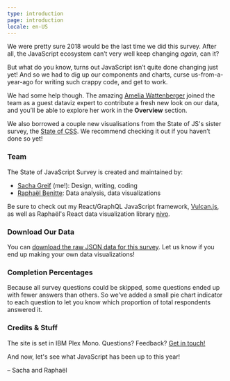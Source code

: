 ```yaml
---
type: introduction
page: introduction
locale: en-US
---
```


<span class="first-letter">W</span>e were pretty sure 2018 would be the last time we did this survey. After all, the JavaScript ecosystem can’t very well keep changing *again*, can it?

But what do you know, turns out JavaScript isn’t quite done changing just yet! And so we had to dig up our components and charts, curse us-from-a-year-ago for writing such crappy code, and get to work. 

We had some help though. The amazing [Amelia Wattenberger](http://wattenberger.com/) joined the team as a guest dataviz expert to contribute a fresh new look on our data, and you’ll be able to explore her work in the **Overview** section.

We also borrowed a couple new visualisations from the State of JS's sister survey, the [State of CSS](https://2019.stateofcss.com/). We recommend checking it out if you haven’t done so yet!

### Team

The State of JavaScript Survey is created and maintained by:

- [Sacha Greif](https://twitter.com/sachagreif) (me!): Design, writing, coding
- [Raphaël Benitte](https://twitter.com/benitteraphael): Data analysis, data visualizations

Be sure to check out my React/GraphQL JavaScript framework, [Vulcan.js](http://vulcanjs.org), as well as Raphaël's React data visualization library [nivo](https://nivo.rocks).

### Download Our Data

You can [download the raw JSON data for this survey](https://www.kaggle.com/sachag/state-of-js-2019). Let us know if you end up making your own data visualizations!

### Completion Percentages

Because all survey questions could be skipped, some questions ended up with fewer answers than others. So we've added a small pie chart indicator to each question to let you know which proportion of total respondents answered it.  

### Credits & Stuff

The site is set in IBM Plex Mono. Questions? Feedback? [Get in touch!](mailto:hello@stateofjs.com)

And now, let's see what JavaScript has been up to this year!

<span class="conclusion__byline">– Sacha and Raphaël</span>